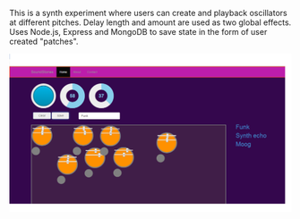 

This is a synth experiment where users can create and playback oscillators at different pitches. Delay length and amount are used as two global effects.
Uses Node.js, Express and MongoDB to save state in the form of user created "patches".


![Alt text](https://github.com/wktdev/nodesynthpad/blob/master/public/images/img.PNG)